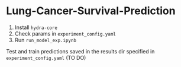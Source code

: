 # Lung-Cancer-Survival-Prediction

1. Install `hydra-core`
2. Check params in `experiment_config.yaml`
3. Run `run_model_exp.ipynb`

Test and train predictions saved in the results dir specified in `experiment_config.yaml` (TO DO)